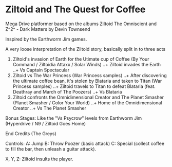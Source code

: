 # Ziltoid and The Quest for Coffee

Mega Drive platformer based on the albums Ziltoid The Omniscient and Z^2^ - Dark Matters by Devin Townsend

Inspired by the Earthworm Jim games.

A very loose interpretation of the Ziltoid story, basically split in to three acts

1. Ziltoid's invasion of Earth for the Utimate cup of Coffee (By Your Command / Ziltoidia Attaxx / Solar Winds)
    ..+ Ziltoid invades the Earth
    ..+ Vs Captain Spectacular
2. Ziltoid vs The War Princess (War Princess samples)
    ..+ After discovering the ultimate coffee bean, it's stolen by Blataria and taken to Titan (War Princess samples)
    ..+ Ziltoid travels to Titan to defeat Blataria (feat. Deathray and March of The Poozers)
    ..+ Vs Blataria
3. Ziltoid confronts the Omnidimensional Creator and The Planet Smasher (Planet Smasher / Color Your World)
    ..+ Home of the Omnidimensional Creator
    ..+ Vs The Planet Smasher

Bonus Stages:
Like the "Vs Psycrow" levels from Earthworm Jim (Hyperdrive / N9 / Ziltoid Goes Home)

End Credits (The Greys)

Controls:
A: Jump
B: Throw Poozer (basic attack)
C: Special (collect coffee to fill the bar, then unleash a guitar attack).

X, Y, Z: Ziltoid insults the player.
